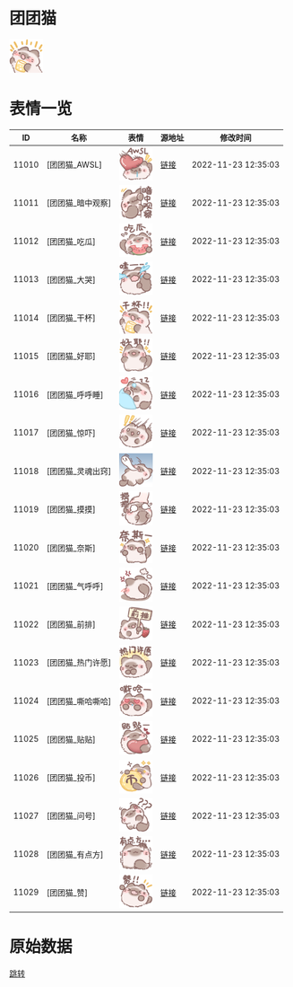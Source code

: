 # 团团猫

<img src="./cover.png" height="60" alt="cover" />

# 表情一览

|ID|名称|表情|源地址|修改时间|
|----|----|----|----|----|
|11010|[团团猫_AWSL]|<img src="./pic/011010_%5B团团猫_AWSL%5D.png" height="60" alt="AWSL"/>|[链接](https://i0.hdslb.com/bfs/emote/1f07102aae0e5ae0589c6e5731e456f0827c2c20.png)|2022-11-23 12:35:03|
|11011|[团团猫_暗中观察]|<img src="./pic/011011_%5B团团猫_暗中观察%5D.png" height="60" alt="暗中观察"/>|[链接](https://i0.hdslb.com/bfs/emote/d7b3b6d342772b9df644a10ec2bb641b2c58cc32.png)|2022-11-23 12:35:03|
|11012|[团团猫_吃瓜]|<img src="./pic/011012_%5B团团猫_吃瓜%5D.png" height="60" alt="吃瓜"/>|[链接](https://i0.hdslb.com/bfs/emote/2f09c0fc2b77fb7de43dbd96674c927c3a5df51b.png)|2022-11-23 12:35:03|
|11013|[团团猫_大哭]|<img src="./pic/011013_%5B团团猫_大哭%5D.png" height="60" alt="大哭"/>|[链接](https://i0.hdslb.com/bfs/emote/dba22d74782d93b0037bb1aa0900d572d87f6af9.png)|2022-11-23 12:35:03|
|11014|[团团猫_干杯]|<img src="./pic/011014_%5B团团猫_干杯%5D.png" height="60" alt="干杯"/>|[链接](https://i0.hdslb.com/bfs/emote/bc740cea4bba6bbef18f1f8510ba52bc5c66d0e7.png)|2022-11-23 12:35:03|
|11015|[团团猫_好耶]|<img src="./pic/011015_%5B团团猫_好耶%5D.png" height="60" alt="好耶"/>|[链接](https://i0.hdslb.com/bfs/emote/ecbe41266d54650070621ff178d387b3a6809cc8.png)|2022-11-23 12:35:03|
|11016|[团团猫_呼呼睡]|<img src="./pic/011016_%5B团团猫_呼呼睡%5D.png" height="60" alt="呼呼睡"/>|[链接](https://i0.hdslb.com/bfs/emote/625e479d1631f489fb0ba0883d8a108c8d9bd6e4.png)|2022-11-23 12:35:03|
|11017|[团团猫_惊吓]|<img src="./pic/011017_%5B团团猫_惊吓%5D.png" height="60" alt="惊吓"/>|[链接](https://i0.hdslb.com/bfs/emote/c1cb9d71f0eb23357bfd46a62b0cdd2515dab437.png)|2022-11-23 12:35:03|
|11018|[团团猫_灵魂出窍]|<img src="./pic/011018_%5B团团猫_灵魂出窍%5D.png" height="60" alt="灵魂出窍"/>|[链接](https://i0.hdslb.com/bfs/emote/c5b0c66e98b07245153e9ffc6c572e9ffd772a6e.png)|2022-11-23 12:35:03|
|11019|[团团猫_摸摸]|<img src="./pic/011019_%5B团团猫_摸摸%5D.png" height="60" alt="摸摸"/>|[链接](https://i0.hdslb.com/bfs/emote/67bb3bc2f5d65636dc758640d4c7dc63310af66a.png)|2022-11-23 12:35:03|
|11020|[团团猫_奈斯]|<img src="./pic/011020_%5B团团猫_奈斯%5D.png" height="60" alt="奈斯"/>|[链接](https://i0.hdslb.com/bfs/emote/ab4132730fdce142274460ce6ce2e530ab1d8b50.png)|2022-11-23 12:35:03|
|11021|[团团猫_气呼呼]|<img src="./pic/011021_%5B团团猫_气呼呼%5D.png" height="60" alt="气呼呼"/>|[链接](https://i0.hdslb.com/bfs/emote/d159cb7c39e0977bf430ddd9b491785fd0490181.png)|2022-11-23 12:35:03|
|11022|[团团猫_前排]|<img src="./pic/011022_%5B团团猫_前排%5D.png" height="60" alt="前排"/>|[链接](https://i0.hdslb.com/bfs/emote/c89ad5c1f2794908e443195c7e88c3fada315033.png)|2022-11-23 12:35:03|
|11023|[团团猫_热门许愿]|<img src="./pic/011023_%5B团团猫_热门许愿%5D.png" height="60" alt="热门许愿"/>|[链接](https://i0.hdslb.com/bfs/emote/ef840ecffda92e2c517fbf514681716a723406b5.png)|2022-11-23 12:35:03|
|11024|[团团猫_嘶哈嘶哈]|<img src="./pic/011024_%5B团团猫_嘶哈嘶哈%5D.png" height="60" alt="嘶哈嘶哈"/>|[链接](https://i0.hdslb.com/bfs/emote/78e3eaa9cf1302fe628c28475fcad798387d6b48.png)|2022-11-23 12:35:03|
|11025|[团团猫_贴贴]|<img src="./pic/011025_%5B团团猫_贴贴%5D.png" height="60" alt="贴贴"/>|[链接](https://i0.hdslb.com/bfs/emote/2ef58fc29d841e515e2c92fd9bd266e2c723a2ab.png)|2022-11-23 12:35:03|
|11026|[团团猫_投币]|<img src="./pic/011026_%5B团团猫_投币%5D.png" height="60" alt="投币"/>|[链接](https://i0.hdslb.com/bfs/emote/f245db0ab79ae32116352606f71141c51319e07a.png)|2022-11-23 12:35:03|
|11027|[团团猫_问号]|<img src="./pic/011027_%5B团团猫_问号%5D.png" height="60" alt="问号"/>|[链接](https://i0.hdslb.com/bfs/emote/8349b1e36c31f983d4403fadba38466de58df430.png)|2022-11-23 12:35:03|
|11028|[团团猫_有点方]|<img src="./pic/011028_%5B团团猫_有点方%5D.png" height="60" alt="有点方"/>|[链接](https://i0.hdslb.com/bfs/emote/6c734632eaa5109ace15db9ef4410439ddf57ee8.png)|2022-11-23 12:35:03|
|11029|[团团猫_赞]|<img src="./pic/011029_%5B团团猫_赞%5D.png" height="60" alt="赞"/>|[链接](https://i0.hdslb.com/bfs/emote/0e317c70f78c188a3a0b5c02106d56de81f2b3e0.png)|2022-11-23 12:35:03|

# 原始数据

[跳转](./raw.json)

